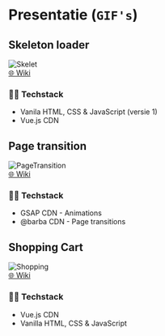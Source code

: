 # Presentatie (`GIF's`)
## Skeleton loader
![Skelet](https://user-images.githubusercontent.com/70703948/225306352-9e197001-aa87-465f-827f-3e4f7d6defd0.gif) <br>
[🌐 Wiki](https://github.com/M4TThys123/SPRINT-17-Creative-Coding/wiki/Skeleton-loader/) <br>
### 👨‍💻 Techstack
* Vanila HTML, CSS & JavaScript (versie 1)
* Vue.js CDN



## Page transition
![PageTransition](https://user-images.githubusercontent.com/70703948/225306467-4adc51fe-a327-4cf8-a02a-c4544819e18b.gif) <br>
[🌐 Wiki](https://github.com/M4TThys123/SPRINT-17-Creative-Coding/wiki/Page-Transition/) <br>
### 👨‍💻 Techstack
* GSAP CDN - Animations
* @barba CDN - Page transitions



## Shopping Cart
![Shopping](https://user-images.githubusercontent.com/70703948/225306498-42c276a2-6e41-4994-875c-13e27e463b28.gif) <br>
[🌐 Wiki](https://github.com/M4TThys123/SPRINT-17-Creative-Coding/wiki/Shopping-Cart/) <br>
### 👨‍💻 Techstack
* Vue.js CDN
* Vanilla HTML, CSS & JavaScript



